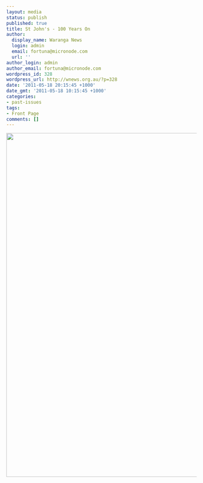 ```yaml
---
layout: media
status: publish
published: true
title: St John's - 100 Years On
author:
  display_name: Waranga News
  login: admin
  email: fortuna@micronode.com
  url: ''
author_login: admin
author_email: fortuna@micronode.com
wordpress_id: 328
wordpress_url: http://wnews.org.au/?p=328
date: '2011-05-18 20:15:45 +1000'
date_gmt: '2011-05-18 10:15:45 +1000'
categories:
- past-issues
tags:
- Front Page
comments: []
---
```


<a href="{{ site.url }}/images/2011/05/frontpage-20110519.pdf"><img class="alignnone size-full wp-image-325" title="Front Page - 19 May 2011" src="{{ site.url }}/images/2011/05/frontpage-20110519.png" alt="" width="624" height="907" /></a>
